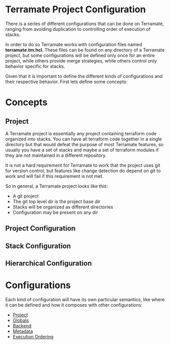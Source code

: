 # Terramate Project Configuration

There is a series of different configurations that can be done
on Terramate, ranging from avoiding duplication to controlling
order of execution of stacks.

In order to do so Terramate works with configuration files named
**terramate.tm.hcl**. These files can be found on any directory
of a Terramate project, but some configurations will be defined
only once for an entire project, while others provide merge
strategies, while others control only behavior specific for
stacks.

Given that it is important to define the different kinds of
configurations and their respective behavior. First lets define
some concepts:

# Concepts

## Project

A Terramate project is essentially any project containing terraform code
organized into stacks. You can have all terraform code together in a single
directory but that would defeat the purpose of most Terramate features, so
usually you have a set of stacks and maybe a set of terraform modules if they
are not maintained in a different repository.

It is not a hard requirement for Terramate to work that the project uses git 
for version control, but features like change detection do depend on git to
work and will fail if this requirement is not met.

So in general, a Terramate project looks like this:

* A git project
* The git top level dir is the project base dir
* Stacks will be organized as different directories
* Configuration may be present on any dir

## Project Configuration

## Stack Configuration

## Hierarchical Configuration

# Configurations

Each kind of configuration will have its own particular semantics, like where
it can be defined and how it composes with other configurations:

* [Project](project-config.md)
* [Globals](globals.md)
* [Backend](backend-config.md)
* [Metadata](metadata.md)
* [Execution Ordering](execution-order.md)

